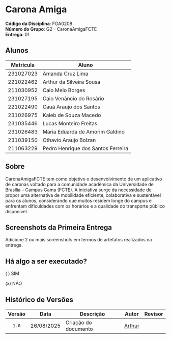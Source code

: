 # Carona Amiga

**Código da Disciplina**: FGA0208<br>
**Número do Grupo**: G2 - CaronaAmigaFCTE<br>
**Entrega**: 01<br>

## Alunos
| Matrícula   | Aluno                                         |
|-------------|-----------------------------------------------|
| 231027023   | Amanda Cruz Lima                              |
| 221022462   | Arthur da Silveira Sousa                      |
| 211030952   | Caio Melo Borges                              |
| 231027195   | Caio Venâncio do Rosário                      |
| 221022490   | Cauã Araujo dos Santos                        |
| 231026975   | Kaleb de Souza Macedo                         |
| 231035446   | Lucas Monteiro Freitas                        |
| 231026483   | Maria Eduarda de Amorim Galdino               |
| 231039150   | Othavio Araujo Bolzan                         |
| 211063229   | Pedro Henrique dos Santos Ferreira            |

## Sobre 
CaronaAmigaFCTE tem como objetivo o desenvolvimento de um aplicativo de caronas voltado para a comunidade acadêmica da Universidade de Brasília – Campus Gama (FCTE). A iniciativa surge da necessidade de propor uma alternativa de mobilidade eficiente, colaborativa e sustentável para os alunos, considerando que muitos residem longe do campus e enfrentam dificuldades com os horários e a qualidade do transporte público disponível.

## Screenshots da Primeira Entrega
Adicione 2 ou mais screenshots em termos de artefatos realizados na entrega.

## Há algo a ser executado?

( ) SIM

(x) NÃO

## Histórico de Versões

| Versão | Data       | Descrição                            | Autor                                                 | Revisor                                               |
| :----: | ---------- | ------------------------------------ | ----------------------------------------------------- | ----------------------------------------------------- |
| `1.0`  | 26/08/2025 | Criação do documento                 |  [Arthur](https://github.com/Tutzs)                   |                                                       | 